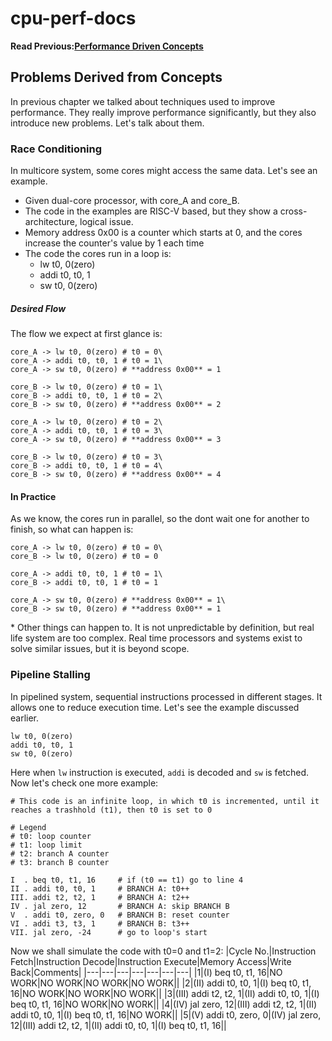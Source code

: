 # cpu-perf-docs
**Read Previous:[Performance Driven Concepts](./concepts.md)**
## Problems Derived from Concepts

In previous chapter we talked about techniques used to improve performance. They really improve performance significantly, but they also introduce new problems. Let's talk about them.

### Race Conditioning

In multicore system, some cores might access the same data. Let's see an example.
* Given dual-core processor, with core_A and core_B.
* The code in the examples are RISC-V based, but they show a cross-architecture, logical issue.
* Memory address 0x00 is a counter which starts at 0, and the cores increase the counter's value by 1 each time
* The code the cores run in a loop is:
  - lw t0, 0(zero)
  - addi t0, t0, 1
  - sw t0, 0(zero)

##### Desired Flow
The flow we expect at first glance is:
```
core_A -> lw t0, 0(zero) # t0 = 0\
core_A -> addi t0, t0, 1 # t0 = 1\
core_A -> sw t0, 0(zero) # **address 0x00** = 1

core_B -> lw t0, 0(zero) # t0 = 1\
core_B -> addi t0, t0, 1 # t0 = 2\
core_B -> sw t0, 0(zero) # **address 0x00** = 2

core_A -> lw t0, 0(zero) # t0 = 2\
core_A -> addi t0, t0, 1 # t0 = 3\
core_A -> sw t0, 0(zero) # **address 0x00** = 3

core_B -> lw t0, 0(zero) # t0 = 3\
core_B -> addi t0, t0, 1 # t0 = 4\
core_B -> sw t0, 0(zero) # **address 0x00** = 4
```

#### In Practice
As we know, the cores run in parallel, so the dont wait one for another to finish, so what can happen is:
```
core_A -> lw t0, 0(zero) # t0 = 0\
core_B -> lw t0, 0(zero) # t0 = 0

core_A -> addi t0, t0, 1 # t0 = 1\
core_B -> addi t0, t0, 1 # t0 = 1

core_A -> sw t0, 0(zero) # **address 0x00** = 1\
core_B -> sw t0, 0(zero) # **address 0x00** = 1
```
\* Other things can happen to. It is not unpredictable by definition, but real life system are too complex. Real time processors and systems exist to solve similar issues, but it is beyond scope.

### Pipeline Stalling
In pipelined system, sequential instructions processed in different stages. It allows one to reduce execution time. Let's see the example discussed earlier.
```
lw t0, 0(zero)
addi t0, t0, 1
sw t0, 0(zero)
```
Here when `lw` instruction is executed, `addi` is decoded and `sw` is fetched. Now let's check one more example:
```
# This code is an infinite loop, in which t0 is incremented, until it reaches a trashhold (t1), then t0 is set to 0

# Legend
# t0: loop counter
# t1: loop limit
# t2: branch A counter
# t3: branch B counter

I  . beq t0, t1, 16     # if (t0 == t1) go to line 4
II . addi t0, t0, 1     # BRANCH A: t0++
III. addi t2, t2, 1     # BRANCH A: t2++
IV . jal zero, 12       # BRANCH A: skip BRANCH B
V  . addi t0, zero, 0   # BRANCH B: reset counter
VI . addi t3, t3, 1     # BRANCH B: t3++
VII. jal zero, -24      # go to loop's start
```
Now we shall simulate the code with t0=0 and t1=2:
|Cycle No.|Instruction Fetch|Instruction Decode|Instruction Execute|Memory Access|Write Back|Comments|
|---|---|---|---|---|---|---|
|1|(I) beq t0, t1, 16|NO WORK|NO WORK|NO WORK|NO WORK||
|2|(II) addi t0, t0, 1|(I) beq t0, t1, 16|NO WORK|NO WORK|NO WORK||
|3|(III) addi t2, t2, 1|(II) addi t0, t0, 1|(I) beq t0, t1, 16|NO WORK|NO WORK||
|4|(IV) jal zero, 12|(III) addi t2, t2, 1|(II) addi t0, t0, 1|(I) beq t0, t1, 16|NO WORK||
|5|(V) addi t0, zero, 0|(IV) jal zero, 12|(III) addi t2, t2, 1|(II) addi t0, t0, 1|(I) beq t0, t1, 16||

